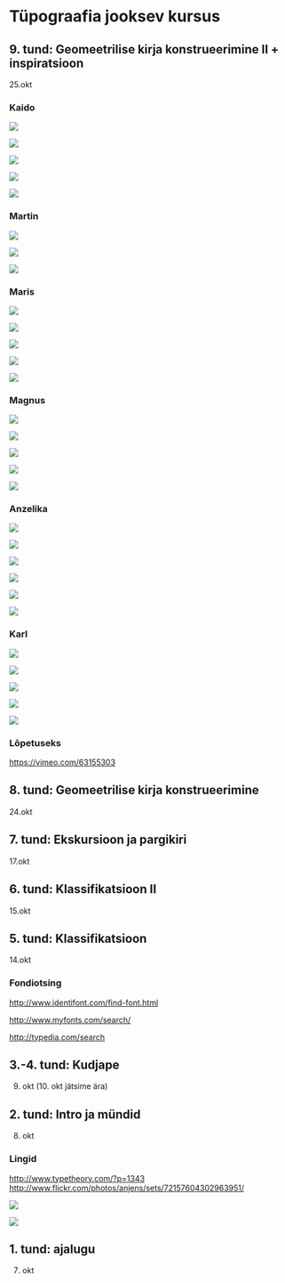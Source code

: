 # Tüpograafia jooksev kursus


## 9. tund: Geomeetrilise kirja konstrueerimine II + inspiratsioon
25.okt


### Kaido


![](http://24.media.tumblr.com/a110e2110c8b497306a9c1120aaa9f1e/tumblr_mv06564peL1qkxrtro1_500.jpg)


![](http://25.media.tumblr.com/b95992b4ae409d47adeb47160e69870e/tumblr_mv2vt7ORXL1qfoihvo5_500.jpg)


![](http://31.media.tumblr.com/ac90d11b7b5cecff8d44a46f751ade94/tumblr_mv2vt7ORXL1qfoihvo1_500.jpg)


![](http://typography-daily.com/wp-content/uploads/2013/10/WirePosterProject_01.jpg)


![](http://25.media.tumblr.com/4f5203b6786ef34dcda07e848175adc8/tumblr_mv1mullTCJ1qi4z1yo2_500.jpg)


### Martin


![](http://typography-daily.com/wp-content/uploads/2013/10/fontwalk-4.jpg)


![](http://typography-daily.com/wp-content/uploads/2013/10/Tryme_18.jpg)


![](http://24.media.tumblr.com/4bf4062592af322bbe5860db2e26a786/tumblr_mupvpwquDR1s2la0do1_500.jpg)


### Maris


![](http://31.media.tumblr.com/bbd3ae05f7813fa1faf74ae767f53c0d/tumblr_mu4a2fnI4k1s2la0do1_250.gif)


![](http://31.media.tumblr.com/bbf8add6bd9d28e04b64ef1fbf98587d/tumblr_mu1zfsyz7D1qfoihvo5_500.jpg)


![](http://24.media.tumblr.com/73facc95d296d07ba68594f455335338/tumblr_mu1zfsyz7D1qfoihvo7_500.jpg)


![](http://24.media.tumblr.com/cc1eb155926addee7ce7c04c353ec9c7/tumblr_mu1x3lrrEn1qi4z1yo7_500.jpg)


![](http://www.typetoken.net/wp-content/uploads/2013/10/FHK_Henrion_pp176-177.jpg)


### Magnus


![](http://25.media.tumblr.com/a440d62e62441756541de297d67e28fb/tumblr_mu5qbkyETS1qfoihvo4_500.jpg)


![](http://31.media.tumblr.com/bbd3ae05f7813fa1faf74ae767f53c0d/tumblr_mu4a2fnI4k1s2la0do1_250.gif)


![](http://25.media.tumblr.com/58030f52b62d842065ff0d629a12ec8c/tumblr_mubc16l3zg1qfoihvo1_500.jpg)


![](http://incredibletypes.com/it-cms/wp-content/uploads/2013/10/sheen_01-450x317.jpg)


![](http://31.media.tumblr.com/4050fc6102aecf62db2b802d63b7c4c7/tumblr_muejebKWi51qh0381o1_500.jpg)


### Anzelika


![](http://31.media.tumblr.com/6bc229689ecb64d1dbd0299846c7073b/tumblr_muo8odvMjn1qh0381o1_500.jpg)


![](http://24.media.tumblr.com/a4947ae02a168b248c1af26a5af32f97/tumblr_mugin7onOK1skfoxeo1_500.jpg)


![](http://31.media.tumblr.com/897c034f3981b2c850b504f8a67756c0/tumblr_mugkuhNVIg1qfoihvo1_500.jpg)


![](http://24.media.tumblr.com/ce5b08ecbdcec88f231db785c99e4aa0/tumblr_mugbozoOeM1qh0381o1_400.jpg)


![](http://31.media.tumblr.com/21f67541a05d2981dccb6ae9818d10cc/tumblr_mug6df592C1qi4z1yo3_r1_500.jpg)


![](http://24.media.tumblr.com/8cb2520c8a500c4952d91a0ccd9837a1/tumblr_mug15hVUuL1qh0381o1_500.jpg)


### Karl


![](http://25.media.tumblr.com/6179fc5cc3d603ec3f7cc1e67a5987d5/tumblr_mv065ggx0J1qkxrtro1_500.jpg)


![](http://25.media.tumblr.com/998953f144fd7d95ebdd5771cfc5fd2c/tumblr_mv52huILKh1qfoihvo5_500.jpg)


![](http://25.media.tumblr.com/228d486cf21896a75ec0666903dc323e/tumblr_mv4y4cIkgC1qh0381o1_500.jpg)


![](http://25.media.tumblr.com/19f452b65bd1da0cdaa8ce15e925e101/tumblr_mv52huILKh1qfoihvo3_500.jpg)


![](http://25.media.tumblr.com/92fe2ec8982262e7df393628f86ef979/tumblr_mv1yl0z9UE1qkxrtro1_500.png)


### Lõpetuseks


https://vimeo.com/63155303


## 8. tund: Geomeetrilise kirja konstrueerimine
24.okt

## 7. tund: Ekskursioon ja pargikiri
17.okt

## 6. tund: Klassifikatsioon II
15.okt

## 5. tund: Klassifikatsioon
14.okt

### Fondiotsing


http://www.identifont.com/find-font.html

http://www.myfonts.com/search/

http://typedia.com/search


## 3.-4. tund: Kudjape
9. okt (10. okt jätsime ära)

## 2. tund: Intro ja mündid
8. okt
 
### Lingid

http://www.typetheory.com/?p=1343
http://www.flickr.com/photos/anjens/sets/72157604302963951/


![](http://www.typetheory.com/wp-content/uploads/2009/03/sagmeister01-481x863.jpg)


![](http://farm4.staticflickr.com/3266/2866495415_623764c043_b.jpg)


## 1. tund: ajalugu
7. okt